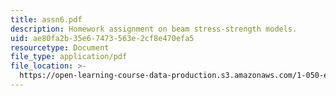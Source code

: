 ```yaml
---
title: assn6.pdf
description: Homework assignment on beam stress-strength models.
uid: ae80fa2b-35e6-7473-563e-2cf8e470efa5
resourcetype: Document
file_type: application/pdf
file_location: >-
  https://open-learning-course-data-production.s3.amazonaws.com/1-050-engineering-mechanics-i-fall-2007/ae80fa2b35e67473563e2cf8e470efa5_assn6.pdf
---
```

